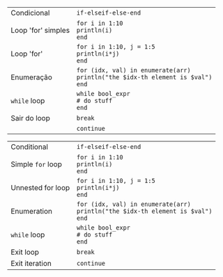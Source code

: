 |                   |                                                                                         |
| ----------------- | --------------------------------------------------------------------------------------- |
| Condicional       | `if-elseif-else-end`                                                                    |
| Loop 'for' simples | `for i in 1:10`<br>`println(i)`<br>`end`                                                |
| Loop 'for'  | `for i in 1:10, j = 1:5`<br>`println(i*j)`<br>`end`                                     |
| Enumeração        | `for (idx, val) in enumerate(arr)`<br>`println("the $idx-th element is $val")`<br>`end` |
| `while` loop      | `while bool_expr`<br>`# do stuff`<br>`end`                                              |
| Sair do loop        | `break`                                                                                 |
|    | `continue`                                                                              |

|                   |                                                                                         |
| ----------------- | --------------------------------------------------------------------------------------- |
| Conditional       | `if-elseif-else-end`                                                                    |
| Simple `for` loop | `for i in 1:10`<br>`println(i)`<br>`end`                                                |
| Unnested for loop | `for i in 1:10, j = 1:5`<br>`println(i*j)`<br>`end`                                     |
| Enumeration       | `for (idx, val) in enumerate(arr)`<br>`println("the $idx-th element is $val")`<br>`end` |
| `while` loop      | `while bool_expr`<br>`# do stuff`<br>`end`                                              |
| Exit loop         | `break`                                                                                 |
| Exit iteration    | `continue`                                                                              |
